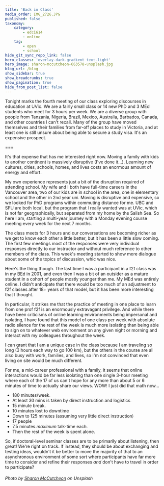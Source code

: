 ```yaml
---
title: 'Back in Class'
media_order: IMG_2726.JPG
published: false
taxonomy:
    category:
        - edci614
        - online
    tag:
        - open
        - school
hide_git_sync_repo_link: false
hero_classes: 'overlay-dark-gradient text-light'
hero_image: sharon-mccutcheon-663578-unsplash.jpg
blog_url: /blog
show_sidebar: true
show_breadcrumbs: true
show_pagination: true
hide_from_post_list: false
---
```


Tonight marks the fourth meeting of our class exploring discourses in education at UVic. We are a fairly small class or 14 new PhD and 3 MEd students who meet for 3 hours per week. We are a diverse group with people from Tanzania, Nigeria, Brazil, Mexico, Australia, Barbados, Canada, and other countries I can't recall. Many of the group have moved themselves and their families from far-off places to study in Victoria, and at least one is still unsure about being able to secure a study visa. It's an expensive prospect.

===

It's that expense that has me interested right now. Moving a family with kids to another continent is massively disruptive (I've done it...). Learning new cultures, cities, schools, homes, and lives costs an enormous amount of energy and effort.

My own experience represents just a bit of the disruption required of attending school. My wife and I both have full-time careers in the Vancouver area, two of our kids are in school in the area, one in elementary school and the other in 2nd year uni. Moving is disruptive and expensive, so we looked for PhD programs within commuting distance for me. UBC and SFU are both local, but the program that I really wanted was at UVic, which is not far geographically, but separated from my home by the Salish Sea. So here I am, starting a multi-year journey with a Monday evening course meeting every week for the next 7 months.

The class meets for 3 hours and our conversations are becoming richer as we get to know each other a little better, but it has been a little slow coming. The first few meetings most of the responses were very individual responses directly to our instructor and without much reference to other members of the class. This week's meeting started to show more dialogue about some of the topics of discussion, whic was nice.

Here's the thing though. The last time I was a participant in a f2f class was in my BEd in 2001, and even then I was a bit of an outsider as a mature student in a cohort of people mostly younger than me. My MEd was entirely online. I didn't anticipate that there would be too much of an adjustment to f2f classes after 18+ years of that model, but it has been more interesting that I thought.

In particular, it strikes me that the practice of meeting in one place to learn from one prof f2f is an enormously extravagant privilege. And while there have been criticisms of online learning environments being impersonal and isolating, I have found that this model of one class per week with absolute radio silence for the rest of the week is much more isolating than being able to sign on to whatever web environment on any given night or morning and interact with my colleagues throughout the week.

I can grant that I am a unique case in the class because I am traveling so long (3 hours each way to go 100 km), but the others in the course are all also busy with work, families, and lives, so I'm not convinced that even living on site would be much different.

For me, a mid-career professional with a family, it seems that online interactions would be far less isolating than one single 3-hour meeting where each of the 17 of us can't hope for any more than about 5 or 6 minutes of time to actually share our views. WOW! I just did that math now...

* 180 minutes/week.
* At least 30 mins is taken by direct instruction and logistics.
* 15 minute break.
* 10 minutes lost to downtime
* Down to 125 minutes (assuming very little direct instruction)
* 17 people
* 7.5 minutes *maximum* talk-time each.
* Then the rest of the week is spent alone.

So, if doctoral-level seminar classes are to be primarily about listening, then great! We're right on track. If instead, they should be about exchanging and testing ideas, wouldn't it be better to move the majority of that to an asynchronous environment of some sort where participants have far more time to consider and refine their responses *and* don't have to travel in order to participate?


###### Photo by [Sharon McCutcheon](https://unsplash.com/photos/bBkTn4ZMsUw) on Unsplash
